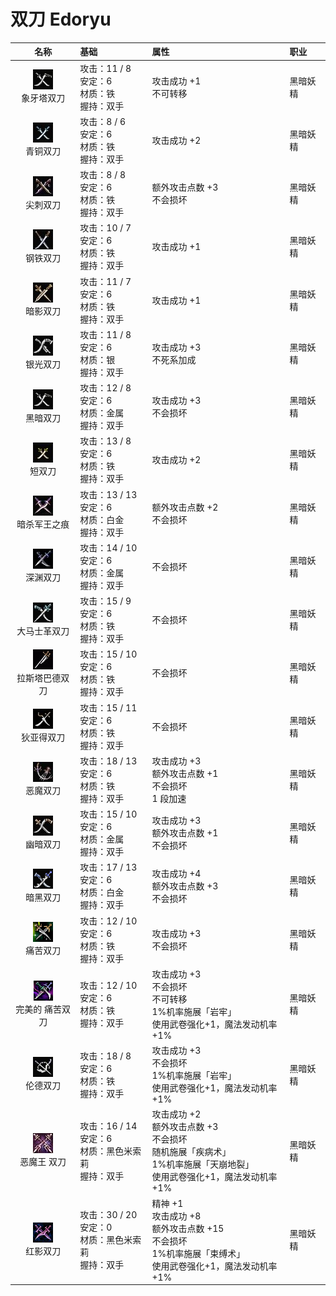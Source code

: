 # 双刀 Edoryu

| 名称 | 基础 | 属性| 职业 |
| :--: | :--- | :---| :--- |
| <center><img src="/weapon/w146.jpg"/></center> 象牙塔双刀 | 攻击：11 / 8<br>安定：6<br>材质：铁<br>握持：双手 | 攻击成功 +1<br>不可转移 | 黑暗妖精 |
| <center><img src="/weapon/w145.jpg"/></center> 青铜双刀 | 攻击：8 / 6<br>安定：6<br>材质：铁<br>握持：双手 | 攻击成功 +2 | 黑暗妖精 |
| <center><img src="/weapon/w231.jpg"/></center> 尖刺双刀 | 攻击：8 / 8<br>安定：6<br>材质：铁<br>握持：双手 | 额外攻击点数 +3<br>不会损坏 | 黑暗妖精 |
| <center><img src="/weapon/w149.jpg"/></center> 钢铁双刀 | 攻击：10 / 7<br>安定：6<br>材质：铁<br>握持：双手 | 攻击成功 +1 | 黑暗妖精 |
| <center><img src="/weapon/w148.jpg"/></center> 暗影双刀 | 攻击：11 / 7<br>安定：6<br>材质：铁<br>握持：双手 | 攻击成功 +1 | 黑暗妖精 |
| <center><img src="/weapon/w147.jpg"/></center> 银光双刀 | 攻击：11 / 8<br>安定：6<br>材质：银<br>握持：双手 | 攻击成功 +3<br>不死系加成 | 黑暗妖精 |
| <center><img src="/weapon/w146.jpg"/></center> 黑暗双刀 | 攻击：12 / 8<br>安定：6<br>材质：金属<br>握持：双手 | 攻击成功 +3<br>不会损坏 | 黑暗妖精 |
| <center><img src="/weapon/w144.jpg"/></center> 短双刀 | 攻击：13 / 8<br>安定：6<br>材质：铁<br>握持：双手 | 攻击成功 +2 | 黑暗妖精 |
| <center><img src="/weapon/w248.jpg"/></center> 暗杀军王之痕 | 攻击：13 / 13<br>安定：6<br>材质：白金<br>握持：双手 | 额外攻击点数 +2<br>不会损坏 | 黑暗妖精 |
| <center><img src="/weapon/w220.jpg"/></center> 深渊双刀 | 攻击：14 / 10<br>安定：6<br>材质：金属<br>握持：双手 | 不会损坏 | 黑暗妖精 |
| <center><img src="/weapon/w150.jpg"/></center> 大马士革双刀 | 攻击：15 / 9<br>安定：6<br>材质：铁<br>握持：双手 | 不会损坏 | 黑暗妖精 |
| <center><img src="/weapon/w174.jpg"/></center> 拉斯塔巴德双刀 | 攻击：15 / 10<br>安定：6<br>材质：铁<br>握持：双手 | 不会损坏 | 黑暗妖精 |
| <center><img src="/weapon/w190.jpg"/></center> 狄亚得双刀 | 攻击：15 / 11<br>安定：6<br>材质：铁<br>握持：双手 | 不会损坏 | 黑暗妖精 |
| <center><img src="/weapon/w208.jpg"/></center> 恶魔双刀 | 攻击：18 / 13<br>安定：6<br>材质：铁<br>握持：双手 | 攻击成功 +3<br>额外攻击点数 +1<br>不会损坏<br>1 段加速 | 黑暗妖精 |
| <center><img src="/weapon/w152.jpg"/></center> 幽暗双刀 | 攻击：15 / 10<br>安定：6<br>材质：金属<br>握持：双手 | 攻击成功 +3<br>额外攻击点数 +1<br>不会损坏 | 黑暗妖精 |
| <center><img src="/weapon/8747.gif"/></center> 暗黑双刀 | 攻击：17 / 13<br>安定：6<br>材质：白金<br>握持：双手 | 攻击成功 +4<br>额外攻击点数 +3<br>不会损坏 | 黑暗妖精 |
| <center><img src="/weapon/2764.png"/></center> 痛苦双刀 | 攻击：12 / 10<br>安定：6<br>材质：铁<br>握持：双手 | 攻击成功 +3<br>不会损坏 | 黑暗妖精 |
| <center><img src="/weapon/2765.png"/></center> 完美的 痛苦双刀 | 攻击：12 / 10<br>安定：6<br>材质：铁<br>握持：双手 | 攻击成功 +3<br>不会损坏<br>不可转移<br>1%机率施展「岩牢」<br>使用武卷强化+1，魔法发动机率+1% | 黑暗妖精 |
| <center><img src="/weapon/w171.jpg"/></center> 伦德双刀 | 攻击：18 / 8<br>安定：6<br>材质：铁<br>握持：双手 | 攻击成功 +3<br>不会损坏<br>1%机率施展「岩牢」<br>使用武卷强化+1，魔法发动机率+1% | 黑暗妖精 |
| <center><img src="/weapon/w313.jpg"/></center> 恶魔王 双刀 | 攻击：16 / 14<br>安定：6<br>材质：黑色米索莉<br>握持：双手 | 攻击成功 +2<br>额外攻击点数 +3<br>不会损坏<br>随机施展「疾病术」<br>1%机率施展「天崩地裂」<br>使用武卷强化+1，魔法发动机率+1% | 黑暗妖精 |
| <center><img src="/weapon/10999.gif"/></center> 红影双刀 | 攻击：30 / 20<br>安定：0<br>材质：黑色米索莉<br>握持：双手 | 精神 +1<br>攻击成功 +8<br>额外攻击点数 +15<br>不会损坏<br>1%机率施展「束缚术」<br>使用武卷强化+1，魔法发动机率+1% | 黑暗妖精 |
